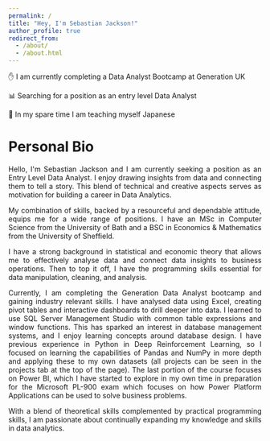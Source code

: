 ```yaml
---
permalink: /
title: "Hey, I'm Sebastian Jackson!"
author_profile: true
redirect_from: 
  - /about/
  - /about.html
---
```


&#9995; I am currently completing a Data Analyst Bootcamp at Generation UK

&#128202; Searching for a position as an entry level Data Analyst

&#127884; In my spare time I am teaching myself Japanese

# Personal Bio

<div style="text-align: justify;">
Hello, I'm Sebastian Jackson and I am currently seeking a position as an Entry Level Data Analyst. I enjoy drawing insights from data and connecting them to tell a story. This blend of technical and creative aspects serves as motivation for building a career in Data Analytics.

My combination of skills, backed by a resourceful and dependable attitude, equips me for a wide range of positions. I have an MSc in Computer Science from the University of Bath and a BSC in Economics & Mathematics from the University of Sheffield.

I have a strong background in statistical and economic theory that allows me to effectively analyse data and connect data insights to business operations. Then to top it off, I have the programming skills essential for data manipulation, cleaning, and analysis.

Currently, I am completing the Generation Data Analyst bootcamp and gaining industry relevant skills. I have analysed data using Excel, creating pivot tables and interactive dashboards to drill deeper into data. I learned to use SQL Server Management Studio with common table expressions and window functions. This has sparked an interest in database management systems, and I enjoy learning concepts around database design. I have previous experience in Python in Deep Reinforcement Learning, so I focused on learning the capabilities of Pandas and NumPy in more depth and applying these to my own datasets (all projects can be seen in the projects tab at the top of the page). The last portion of the course focuses on Power BI, which I have started to explore in my own time in preparation for the Microsoft PL-900 exam which focuses on how Power Platform Applications can be used to solve business problems.

With a blend of theoretical skills complemented by practical programming skills, I am passionate about continually expanding my knowledge and skills in data analytics. 

</div>

